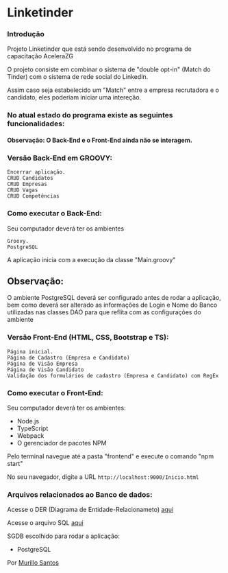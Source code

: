 # Linketinder

### Introdução

Projeto Linketinder que está sendo desenvolvido no programa de capacitação AceleraZG

O projeto consiste em combinar o sistema de "double opt-in" (Match do Tinder) com o sistema de rede social do LinkedIn.

Assim caso seja estabelecido um "Match" entre a empresa recrutadora e o candidato, eles poderiam iniciar uma intereção.

### No atual estado do programa existe as seguintes funcionalidades:

#### Observação: O Back-End e o Front-End ainda não se interagem.

### Versão Back-End em GROOVY:

    Encerrar aplicação.
    CRUD Candidatos
    CRUD Empresas
    CRUD Vagas
    CRUD Competências

### Como executar o Back-End:

Seu computador deverá ter os ambientes 

    Groovy.
    PostgreSQL

A aplicação inicia com a execução da classe "Main.groovy"

## Observação:

O ambiente PostgreSQL deverá ser configurado antes de rodar a aplicação, bem como deverá ser alterado as informações de
Login e Nome do Banco utilizadas nas classes DAO para que reflita com as configurações do ambiente

### Versão Front-End (HTML, CSS, Bootstrap e TS):

    Página inicial.
    Página de Cadastro (Empresa e Candidato)
    Página de Visão Empresa
    Página de Visão Candidato
    Validação dos formulários de cadastro (Empresa e Candidato) com RegEx

### Como executar o Front-End:

Seu computador deverá ter os ambientes:

* Node.js
* TypeScript
* Webpack
* O gerenciador de pacotes NPM

Pelo terminal navegue até a pasta "frontend" e execute o comando "npm start"

No seu navegador, digite a URL `http://localhost:9000/Inicio.html`

### Arquivos relacionados ao Banco de dados:

Acesse o DER (Diagrama de Entidade-Relacionameto) [aqui](https://github.com/tathuanan/Linketinder-Project/blob/main/src/com/acelerazg/db/der_linketinder.png)

Acesse o arquivo SQL [aqui](https://github.com/tathuanan/Linketinder-Project/blob/main/src/com/acelerazg/db/linketinder.sql)

SGDB escolhido para rodar a aplicação:

* PostgreSQL

Por [Murillo Santos](https://br.linkedin.com/in/murillo-santos-6a179a1b8)